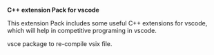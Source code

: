 **C++ extension Pack for vscode**

This extension Pack includes some useful C++ extensions for vscode, which will help in competitive programing in vscode.

vsce package to re-compile vsix file.